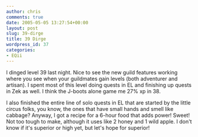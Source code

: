 ```yaml
---
author: chris
comments: true
date: 2005-05-05 13:27:54+00:00
layout: post
slug: 39-dirge
title: 39 Dirge
wordpress_id: 37
categories:
- EQii
---
```


I dinged level 39 last night. Nice to see the new guild features working where you see when your guildmates gain levels (both adventurer and artisan). I spent most of this level doing quests in EL and finishing up quests in Zek as well. I think the J-boots alone game me 27% xp in 38.

I also finished the entire line of solo quests in EL that are started by the little circus folks, you know, the ones that have small hands and smell like cabbage? Anyway, I got a recipe for a 6-hour food that adds power! Sweet! Not too tough to make, although it uses like 2 honey and 1 wild apple. I don't know if it's superior or high yet, but let's hope for superior!
